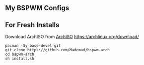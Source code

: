 ## My BSPWM Configs

## For Fresh Installs

Download ArchISO from [ArchISO](https://archlinux.org/download/)
<https://archlinux.org/download/>


```
pacman -Sy base-devel git
git clone https://github.com/Mademad/bspwm-arch
cd bspwm-arch
sh install.sh
```


